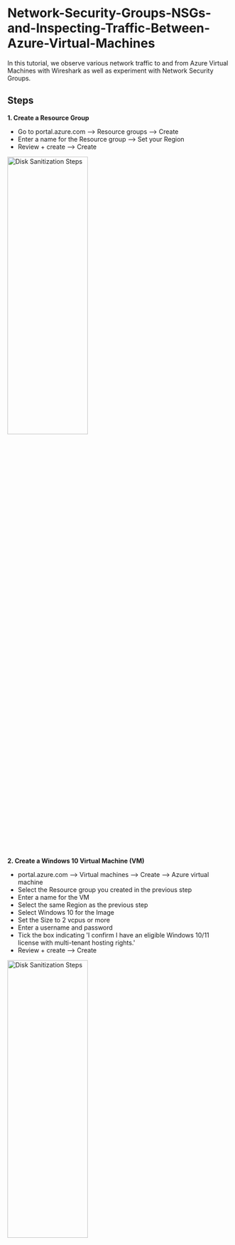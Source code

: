 
 <h1>Network-Security-Groups-NSGs-and-Inspecting-Traffic-Between-Azure-Virtual-Machines</h1>

In this tutorial, we observe various network traffic to and from Azure Virtual Machines with Wireshark as well as experiment with Network Security Groups.

Steps
-- 
**1. Create a Resource Group**
  - Go to portal.azure.com --> Resource groups --> Create
  - Enter a name for the Resource group --> Set your Region
  - Review + create --> Create

<img src="https://i.imgur.com/Iy6XCZ2.png" height="40%" width="60%" alt="Disk Sanitization Steps"/>

**2. Create a Windows 10 Virtual Machine (VM)**
 - portal.azure.com --> Virtual machines --> Create --> Azure virtual machine
 - Select the Resource group you created in the previous step
 - Enter a name for the VM
 - Select the same Region as the previous step
 - Select Windows 10 for the Image
 - Set the Size to 2 vcpus or more
 - Enter a username and password
 - Tick the box indicating 'I confirm I have an eligible Windows 10/11 license with multi-tenant hosting rights.'
 - Review + create --> Create

<img src="https://i.imgur.com/s9TjhXv.png" height="40%" width="60%" alt="Disk Sanitization Steps"/>
